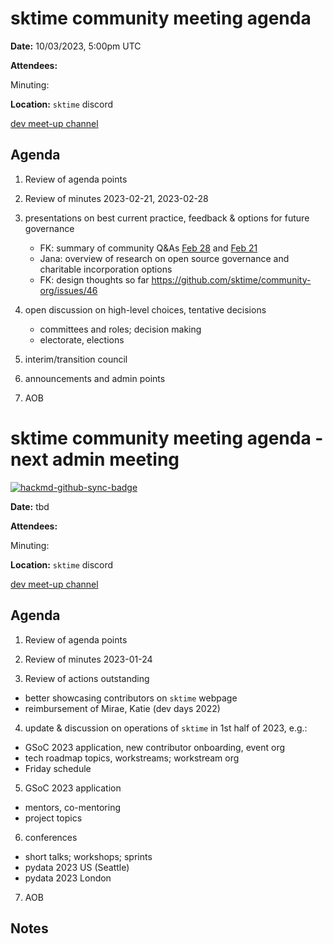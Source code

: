 # sktime community meeting agenda

**Date:** 
10/03/2023, 5:00pm UTC

**Attendees:** 

Minuting:

**Location:** `sktime` discord

[dev meet-up channel](https://discord.com/channels/723500657255907408/875422707523682335)

## Agenda

1. Review of agenda points

2. Review of minutes 2023-02-21, 2023-02-28

3. presentations on best current practice, feedback & options for future governance
    * FK: summary of community Q&As
      [Feb 28](https://github.com/sktime/community-org/blob/main/community_council/previous_meetings/20230228-meeting.md) and [Feb 21](https://github.com/sktime/community-org/blob/main/community_council/previous_meetings/20230221-meeting.md)
    * Jana: overview of research on open source governance and charitable incorporation options
    * FK: design thoughts so far https://github.com/sktime/community-org/issues/46

4. open discussion on high-level choices, tentative decisions
    * committees and roles; decision making
    * electorate, elections

5. interim/transition council

6. announcements and admin points

7. AOB


# sktime community meeting agenda - next admin meeting

[![hackmd-github-sync-badge](https://hackmd.io/y1OcL1QMQLiZjRwVB0t0RQ/badge)](https://hackmd.io/GQJy87zYQH2wljr5pQv4Jg)

**Date:** 
tbd

**Attendees:** 

Minuting:

**Location:** `sktime` discord

[dev meet-up channel](https://discord.com/channels/723500657255907408/875422707523682335)

## Agenda

1. Review of agenda points

2. Review of minutes 2023-01-24

3. Review of actions outstanding

* better showcasing contributors on `sktime` webpage
* reimbursement of Mirae, Katie (dev days 2022)

4. update & discussion on operations of `sktime` in 1st half of 2023, e.g.:
  * GSoC 2023 application, new contributor onboarding, event org
  * tech roadmap topics, workstreams; workstream org
  * Friday schedule

5. GSoC 2023 application
  * mentors, co-mentoring
  * project topics

6. conferences
  * short talks; workshops; sprints
  * pydata 2023 US (Seattle)
  * pydata 2023 London

7. AOB

## Notes

